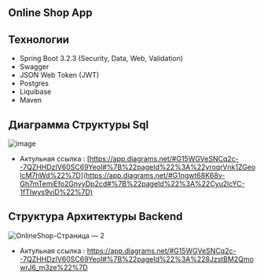 ## Online Shop App

## Технологии
* Spring Boot 3.2.3 (Security, Data, Web, Validation)
* Swagger
* JSON Web Token (JWT)
* Postgres
* Liquibase
* Maven

## Диаграмма Структуры Sql 
![image](https://github.com/yessetassan/OnnlineShop/assets/139701904/102ecd09-daee-4a7e-bb69-ebbd4e9fdb2b)

* Актульная ссылка : [https://app.diagrams.net/#G15WGVeSNCq2c--7QZHHDzIV60SC69YeoI#%7B%22pageId%22%3A%22yroqrVnk1ZGeolcM7hWd%22%7D](https://app.diagrams.net/#G1ngwt68K68v-Gh7mTemjEfo2GnyyDp2cd#%7B%22pageId%22%3A%22Cyu2lcYC-1fTIwys9viD%22%7D)

## Структура Архитектуры Backend
![OnlineShop-Страница — 2](https://github.com/yessetassan/OnlineShop/assets/139701904/378d0094-4a9b-4990-a152-21127c2d5535)
* Актульная ссылка : https://app.diagrams.net/#G15WGVeSNCq2c--7QZHHDzIV60SC69YeoI#%7B%22pageId%22%3A%228JzstBM2QmowrJ6_m3ze%22%7D

